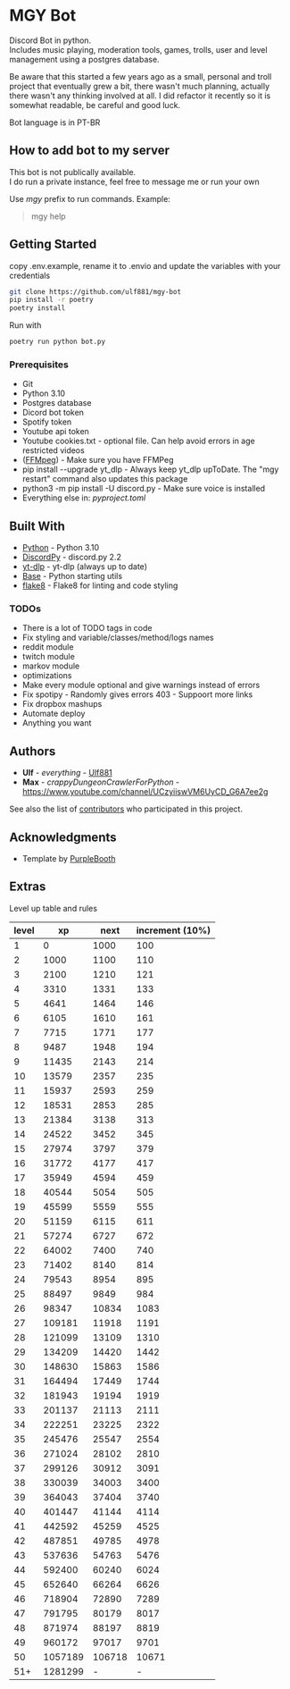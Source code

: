 [//]: # (Template: https://gist.github.com/PurpleBooth/109311bb0361f32d87a2)
# MGY Bot

Discord Bot in python. <br/>
Includes music playing, moderation tools, games, trolls, user and level management using a postgres database.

Be aware that this started a few years ago as a small, personal and troll project that eventually grew a bit, there wasn't much planning, actually there wasn't any thinking involved at all. I did refactor it recently so it is somewhat readable, be careful and good luck.

Bot language is in PT-BR


## How to add bot to my server

This bot is not publically available. <br/>
I do run a private instance, feel free to message me or run your own<br/>

Use *mgy* prefix to run commands. Example:
> mgy help

## Getting Started
copy .env.example, rename it to .envio and update the variables with your credentials

```bash
git clone https://github.com/ulf881/mgy-bot 
pip install -r poetry
poetry install
```

Run with
```bash
poetry run python bot.py
```

### Prerequisites

* Git
* Python 3.10
* Postgres database
* Dicord bot token
* Spotify token
* Youtube api token
* Youtube cookies.txt - optional file. Can help avoid errors in age restricted videos
* ([FFMpeg](https://ffmpeg.org/download.html)) - Make sure you have FFMPeg
* pip install --upgrade yt_dlp - Always keep yt_dlp upToDate. The "mgy restart" command also updates this package
* python3 -m pip install -U discord.py - Make sure voice is installed
* Everything else in: *pyproject.toml*

## Built With

* [Python](https://www.python.org/) - Python 3.10
* [DiscordPy](https://github.com/Rapptz/discord.py) - discord.py 2.2
* [yt-dlp](https://github.com/yt-dlp/yt-dlp) - yt-dlp (always up to date)
* [Base](https://github.com/ulf881/python-base) - Python starting utils
* [flake8](https://github.com/PyCQA/flake8) - Flake8 for linting and code styling

### TODOs
* There is a lot of TODO tags in code
* Fix styling and variable/classes/method/logs names
* reddit module
* twitch module
* markov module
* optimizations
* Make every module optional and give warnings instead of errors
* Fix spotipy - Randomly gives errors 403 - Suppoort more links
* Fix dropbox mashups
* Automate deploy
* Anything you want

## Authors

* **Ulf** - *everything* - [Ulf881](https://github.com/ulf881)
* **Max** - *crappyDungeonCrawlerForPython* - https://www.youtube.com/channel/UCzyiiswVM6UyCD_G6A7ee2g

See also the list of [contributors](https://github.com/ulf881/mgy-bot/graphs/contributors) who participated in this project.

## Acknowledgments

* Template by [PurpleBooth](https://github.com/PurpleBooth/a-good-readme-template)

## Extras
Level up table and rules

| level 	| xp      	| next   	| increment (10%) 	|
|-------	|---------	|--------	|-----------------	|
| 1     	| 0       	| 1000   	| 100             	|
| 2     	| 1000    	| 1100   	| 110             	|
| 3     	| 2100    	| 1210   	| 121             	|
| 4     	| 3310    	| 1331   	| 133             	|
| 5     	| 4641    	| 1464   	| 146             	|
| 6     	| 6105    	| 1610   	| 161             	|
| 7     	| 7715    	| 1771   	| 177             	|
| 8     	| 9487    	| 1948   	| 194             	|
| 9     	| 11435   	| 2143   	| 214             	|
| 10    	| 13579   	| 2357   	| 235             	|
| 11    	| 15937   	| 2593   	| 259             	|
| 12    	| 18531   	| 2853   	| 285             	|
| 13    	| 21384   	| 3138   	| 313             	|
| 14    	| 24522   	| 3452   	| 345             	|
| 15    	| 27974   	| 3797   	| 379             	|
| 16    	| 31772   	| 4177   	| 417             	|
| 17    	| 35949   	| 4594   	| 459             	|
| 18    	| 40544   	| 5054   	| 505             	|
| 19    	| 45599   	| 5559   	| 555             	|
| 20    	| 51159   	| 6115   	| 611             	|
| 21    	| 57274   	| 6727   	| 672             	|
| 22    	| 64002   	| 7400   	| 740             	|
| 23    	| 71402   	| 8140   	| 814             	|
| 24    	| 79543   	| 8954   	| 895             	|
| 25    	| 88497   	| 9849   	| 984             	|
| 26    	| 98347   	| 10834  	| 1083            	|
| 27    	| 109181  	| 11918  	| 1191            	|
| 28    	| 121099  	| 13109  	| 1310            	|
| 29    	| 134209  	| 14420  	| 1442            	|
| 30    	| 148630  	| 15863  	| 1586            	|
| 31    	| 164494  	| 17449  	| 1744            	|
| 32    	| 181943  	| 19194  	| 1919            	|
| 33    	| 201137  	| 21113  	| 2111            	|
| 34    	| 222251  	| 23225  	| 2322            	|
| 35    	| 245476  	| 25547  	| 2554            	|
| 36    	| 271024  	| 28102  	| 2810            	|
| 37    	| 299126  	| 30912  	| 3091            	|
| 38    	| 330039  	| 34003  	| 3400            	|
| 39    	| 364043  	| 37404  	| 3740            	|
| 40    	| 401447  	| 41144  	| 4114            	|
| 41    	| 442592  	| 45259  	| 4525            	|
| 42    	| 487851  	| 49785  	| 4978            	|
| 43    	| 537636  	| 54763  	| 5476            	|
| 44    	| 592400  	| 60240  	| 6024            	|
| 45    	| 652640  	| 66264  	| 6626            	|
| 46    	| 718904  	| 72890  	| 7289            	|
| 47    	| 791795  	| 80179  	| 8017            	|
| 48    	| 871974  	| 88197  	| 8819            	|
| 49    	| 960172  	| 97017  	| 9701            	|
| 50    	| 1057189 	| 106718 	| 10671           	|
| 51+   	| 1281299 	| -      	| -               	|